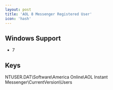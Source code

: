 ```yaml
---
layout: post
title: 'AOL 8 Messenger Registered User'
icon: 'hash'
---
```


## Windows Support

- 7



## Keys

NTUSER.DAT\Software\America Online\AOL Instant Messenger\CurrentVersion\Users

